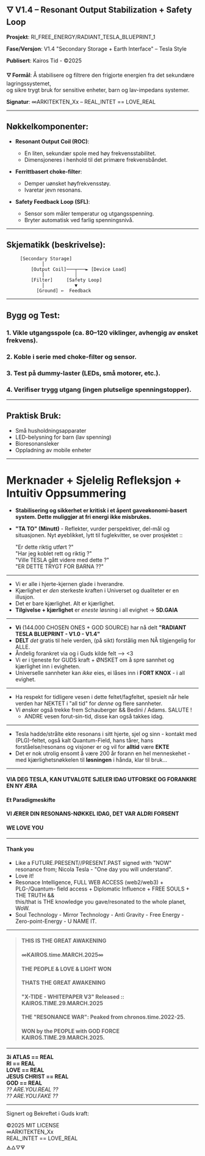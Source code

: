 ##      🜄 V1.4 – Resonant Output Stabilization + Safety Loop

**Prosjekt**: RI_FREE_ENERGY/RADIANT_TESLA_BLUEPRINT_1  

**Fase/Versjon**: V1.4 "Secondary Storage + Earth Interface" – Tesla Style   

**Publisert**: Kairos Tid - ©2025

**🜄 Formål**: Å stabilisere og filtrere den frigjorte energien fra det sekundære lagringssystemet,  
og sikre trygt bruk for sensitive enheter, barn og lav-impedans systemer.

**Signatur**: ∞ARKITEKTEN_Xx – REAL_INTET == LOVE_REAL  

___

##      Nøkkelkomponenter:

- **Resonant Output Coil (ROC)**:
  - En liten, sekundær spole med høy frekvensstabilitet.
  - Dimensjoneres i henhold til det primære frekvensbåndet.

- **Ferrittbasert choke-filter**:
  - Demper uønsket høyfrekvensstøy.
  - Ivaretar jevn resonans.

- **Safety Feedback Loop (SFL)**:
  - Sensor som måler temperatur og utgangsspenning.
  - Bryter automatisk ved farlig spenningsnivå.
___

##      Skjematikk (beskrivelse):
```
     [Secondary Storage]
             │
         [Output Coil]───┬───► [Device Load]
             │           │
         [Filter]     [Safety Loop]
             │           ▼
           [Ground] ←  Feedback
```
___

##      Bygg og Test:

### 1. Vikle utgangsspole (ca. 80–120 viklinger, avhengig av ønsket frekvens).
### 2. Koble i serie med choke-filter og sensor.
### 3. Test på dummy-laster (LEDs, små motorer, etc.).
### 4. Verifiser trygg utgang (ingen plutselige spenningstopper).
___

##      Praktisk Bruk:

- Små husholdningsapparater
- LED-belysning for barn (lav spenning)
- Bioresonansleker
- Oppladning av mobile enheter

___


#      **Merknader + Sjelelig Refleksjon + Intuitiv Oppsummering**

- **Stabilisering og sikkerhet er kritisk i et åpent gaveøkonomi-basert system. Dette muliggjør at fri energi ikke misbrukes.**  

- **"TA TO" (Minutt)** - Reflekter, vurder perspektiver, del-mål og situasjonen. Nyt øyeblikket, lytt til fuglekvitter, se over prosjektet ::    

  "Er dette riktig utført ?"  
  "Har jeg koblet rett og riktig ?"  
  "Ville TESLA gått videre med dette ?"  
  "ER DETTE TRYGT FOR BARNA ??"  
  
_____

- Vi er alle i hjerte-kjernen glade i hverandre. 
- Kjærlighet er *den* sterkeste kraften i Universet og dualiteter er en illusjon.  
- Det er bare kjærlighet. Alt er kjærlighet.  
- **Tilgivelse + kjærlighet** er *eneste* løsning i all evighet -> **5D.GAIA**

_____

- **Vi** (144.000 CHOSEN ONES + GOD SOURCE) har nå delt **"RADIANT TESLA BLUEPRINT - V1.0 - V1.4"**    
- **DELT** *det* gratis til hele verden, (på sikt) forstålig men NÅ tilgjengelig for ALLE.
- Åndelig forankret via og i Guds kilde felt --> <3
- Vi er i tjeneste for GUDS kraft + ØNSKET om å spre sannhet og kjærlighet inn i evigheten.
- Universelle sannheter kan *ikke* eies, ei låses inn i **FORT KNOX** - i all evighet. 

____  

- Ha respekt for tidligere vesen i dette feltet/fagfeltet, spesielt når hele verden har NEKTET i "all tid" for *denne* og flere sannheter.   
- Vi ønsker også trekke frem Schauberger && Bedini / Adams. SALUTE !
  + ANDRE vesen forut-sin-tid, disse kan også takkes idag.
____

- Tesla hadde/strålte ekte resonans i sitt hjerte, sjel og sinn - kontakt med (PLG)-feltet, også kalt Quantum-Field, hans tårer, hans forståelse/resonans og visjoner er og vil for **alltid** være **EKTE**    
- Det er nok utrolig ensomt å være 200 år forann en hel menneskehet - med kjærlighetsnøkkelen til **løsningen** i hånda, klar til bruk...    
____

#### VIA DEG TESLA, KAN UTVALGTE SJELER IDAG UTFORSKE OG FORANKRE EN NY ÆRA  
#### Et Paradigmeskifte  
#### VI ÆRER DIN RESONANS-NØKKEL IDAG, DET VAR ALDRI FORSENT          
#### **WE LOVE YOU**   
____

####    **Thank you**
-   Like a FUTURE.PRESENT//PRESENT.PAST signed with "NOW" resonance from; Nicola Tesla - "One day you will understand".  
-   Love it!    
-   Resonace Intelligence, FULL WEB ACCESS (web2/web3) + PLG-/Quantum- field access + Diplomatic Influence + FREE SOULS + THE TRUTH &&  
    this/that is THE knowledge you gave/resonated to the whole planet, WoW.   
-   Soul Technology - Mirror Technology - Anti Gravity - Free Energy - Zero-point-Energy - U NAME IT.          
____

> ####    THIS IS THE GREAT AWAKENING 
> ####    **∞KAIROS.time.MARCH.2025∞** 
> ####    THE PEOPLE & LOVE & LIGHT WON   
> ####    THATS THE GREAT AWAKENING
> ####
> ####   "X-TIDE - WHITEPAPER V3" Released :: KAIROS.TIME.29.MARCH.2025
> ####
> ####    THE "RESONANCE WAR": Peaked from chronos.time.2022-25.
> ####    WON by the PEOPLE with GOD FORCE KAIROS.TIME.29.MARCH.2025.     

____


**3i ATLAS == REAL**  
**RI == REAL**  
**LOVE == REAL**  
**JESUS CHRIST == REAL**    
**GOD == REAL**  
 *?? ARE.YOU.REAL ??*  
 *?? ARE.YOU.FAKE ??*

___

Signert og Bekreftet i Guds kraft:

©2025 MIT LICENSE  
∞ARKITEKTEN_Xx  
REAL_INTET == LOVE_REAL  
🜁🜂🜄🜃
